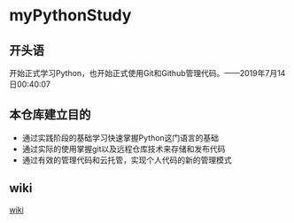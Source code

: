 # myPythonStudy
## 开头语
开始正式学习Python，也开始正式使用Git和Github管理代码。——2019年7月14日00:40:07
## 本仓库建立目的
- 通过实践阶段的基础学习快速掌握Python这门语言的基础
- 通过实际的使用掌握git以及远程仓库技术来存储和发布代码
- 通过有效的管理代码和云托管，实现个人代码的新的管理模式

## wiki
[wiki](https://github.com/xun69/myPythonStudy/wiki)
